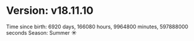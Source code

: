 # Version: v18.11.10
Time since birth: 6920 days, 166080 hours, 9964800 minutes, 597888000 seconds
Season: Summer ☀️
